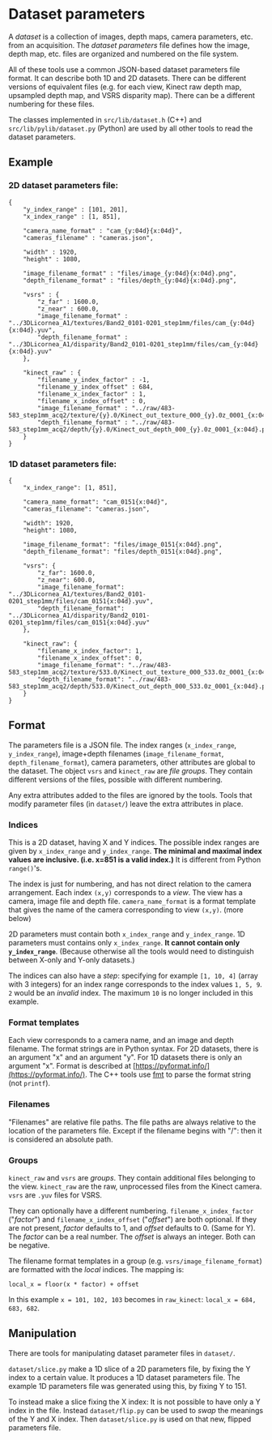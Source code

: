# Dataset parameters

A _dataset_ is a collection of images, depth maps, camera parameters, etc. from an acquisition.
The _dataset parameters_ file defines how the image, depth map, etc. files are organized and numbered on the file system.

All of these tools use a common JSON-based dataset parameters file format. It can describe both 1D and 2D datasets.
There can be different versions of equivalent files (e.g. for each view, Kinect raw depth map, upsampled depth map, and
VSRS disparity map). There can be a different numbering for these files.

The classes implemented in `src/lib/dataset.h` (C++) and `src/lib/pylib/dataset.py` (Python) are used by all other tools to
read the dataset parameters.

## Example

### 2D dataset parameters file:

```
{
	"y_index_range" : [101, 201],
	"x_index_range" : [1, 851],	
	
	"camera_name_format" : "cam_{y:04d}{x:04d}",
	"cameras_filename" : "cameras.json",

	"width" : 1920,
	"height" : 1080,

	"image_filename_format" : "files/image_{y:04d}{x:04d}.png",
	"depth_filename_format" : "files/depth_{y:04d}{x:04d}.png",

	"vsrs" : {
		"z_far" : 1600.0,
		"z_near" : 600.0,
		"image_filename_format" : "../3DLicornea_A1/textures/Band2_0101-0201_step1mm/files/cam_{y:04d}{x:04d}.yuv",
		"depth_filename_format" : "../3DLicornea_A1/disparity/Band2_0101-0201_step1mm/files/cam_{y:04d}{x:04d}.yuv"
	},
	
	"kinect_raw" : {
		"filename_y_index_factor" : -1,
		"filename_y_index_offset" : 684,
		"filename_x_index_factor" : 1,
		"filename_x_index_offset" : 0,
		"image_filename_format" : "../raw/483-583_step1mm_acq2/texture/{y}.0/Kinect_out_texture_000_{y}.0z_0001_{x:04d}.png",
		"depth_filename_format" : "../raw/483-583_step1mm_acq2/depth/{y}.0/Kinect_out_depth_000_{y}.0z_0001_{x:04d}.png"
	}
}
```


### 1D dataset parameters file:

```
{
    "x_index_range": [1, 851],

    "camera_name_format": "cam_0151{x:04d}", 
    "cameras_filename": "cameras.json", 

    "width": 1920, 
    "height": 1080, 

    "image_filename_format": "files/image_0151{x:04d}.png", 
    "depth_filename_format": "files/depth_0151{x:04d}.png", 

    "vsrs": {
        "z_far": 1600.0, 
        "z_near": 600.0,
        "image_filename_format": "../3DLicornea_A1/textures/Band2_0101-0201_step1mm/files/cam_0151{x:04d}.yuv", 
        "depth_filename_format": "../3DLicornea_A1/disparity/Band2_0101-0201_step1mm/files/cam_0151{x:04d}.yuv" 
    }, 

    "kinect_raw": {
        "filename_x_index_factor": 1, 
        "filename_x_index_offset": 0, 
        "image_filename_format": "../raw/483-583_step1mm_acq2/texture/533.0/Kinect_out_texture_000_533.0z_0001_{x:04d}.png",
        "depth_filename_format": "../raw/483-583_step1mm_acq2/depth/533.0/Kinect_out_depth_000_533.0z_0001_{x:04d}.png"
    }
}

```

## Format
The parameters file is a JSON file. The index ranges (`x_index_range`, `y_index_range`), image+depth
filenames (`image_filename_format`, `depth_filename_format`), camera parameters, other attributes are global to the
dataset. The object `vsrs` and `kinect_raw` are _file groups_. They contain different versions of the files, possible with different
numbering.

Any extra attributes added to the files are ignored by the tools. Tools that modify parameter files (in `dataset/`) leave the
extra attributes in place.

### Indices
This is a 2D dataset, having X and Y indices. The possible index ranges are given by `x_index_range` and `y_index_range`.
**The minimal and maximal index values are inclusive. (i.e. x=851 is a valid index.)** It is different from Python `range()`'s.

The index is just for numbering, and has not direct relation to the camera arrangement. Each index `(x,y)` corresponds to a _view_.
The view has a camera, image file and depth file. `camera_name_format` is a format template that gives the name of the camera
corresponding to view `(x,y)`. (more below)

2D parameters must contain both `x_index_range` and `y_index_range`. 1D parameters must contains only `x_index_range`.
**It cannot contain only `y_index_range`**. (Because otherwise all the tools would need to distinguish between X-only and Y-only datasets.)

The indices can also have a _step_: specifying for example `[1, 10, 4]` (array with 3 integers) for an index range corresponds to the index values
`1, 5, 9`. `2` would be an _invalid_ index. The maximum `10` is no longer included in this example.


### Format templates
Each view corresponds to a camera name, and an image and depth filename. The format strings are in Python syntax. For
2D datasets, there is an argument "x" and an argument "y". For 1D datasets there is only an argument "x".
Format is described at [https://pyformat.info/](https://pyformat.info/).
The C++ tools use [fmt](https://github.com/fmtlib/fmt) to parse the format string (not `printf`).


### Filenames 
"Filenames" are relative file paths. The file paths are always relative to the location of the parameters file. Except if the filename begins with "/": then it is considered an absolute path.


### Groups
`kinect_raw` and `vsrs` are _groups_. They contain additional files belonging to the view. `kinect_raw` are the raw,
unprocessed files from the Kinect camera. `vsrs` are `.yuv` files for VSRS.

They can optionally have a different numbering. `filename_x_index_factor` ("_factor_") and `filename_x_index_offset` ("_offset_") are both optional. If they
are not present, _factor_ defaults to 1, and _offset_ defaults to 0. (Same for Y).
The _factor_ can be a real number. The _offset_ is always an integer. Both can be negative.

The filename format templates in a group (e.g. `vsrs/image_filename_format`) are formatted with the _local_ indices.
The mapping is:

    local_x = floor(x * factor) + offset

In this example `x = 101, 102, 103` becomes in `raw_kinect`: `local_x = 684, 683, 682`.


## Manipulation
There are tools for manipulating dataset parameter files in `dataset/`.

`dataset/slice.py` make a 1D slice of a 2D parameters file, by fixing the Y index to a certain value.
It produces a 1D dataset parameters file. The example 1D parameters file was generated using this, by fixing Y to 151.

To instead make a slice fixing the X index: It is not possible to have only a Y index in the file.
Instead `dataset/flip.py` can be used to _swap_ the meanings of the Y and X index. Then `dataset/slice.py` is used 
on that new, flipped parameters file.
